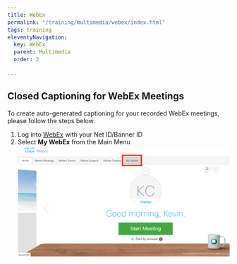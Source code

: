 ```yaml
---
title: WebEx
permalink: "/training/multimedia/webex/index.html"
tags: training
eleventyNavigation:
  key: WebEx
  parent: Multimedia
  order: 2

---
```

## Closed Captioning for WebEx Meetings

To create auto-generated captioning for your recorded WebEx meetings, please follow the steps below.

1. Log into [WebEx](https://ctedu.webex.com/) with your Net ID/Banner ID
2. Select **My WebEx** from the Main Menu  
   ![Screenshot of main page after logging into WebEx. The last item in the navigation menu My Webex is outlined with a red border](/static/img/webex-screenshot-1.png)